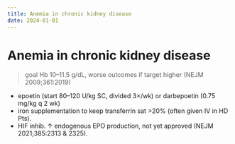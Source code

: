 ```yaml
---
title: Anemia in chronic kidney disease
date: 2024-01-01
---
```

# Anemia in chronic kidney disease

> goal Hb 10–11.5 g/dL, worse outcomes if target higher (NEJM 2009;361:2019)
* epoetin (start 80–120 U/kg SC, divided 3×/wk) or darbepoetin (0.75 mg/kg q 2 wk)
* iron supplementation to keep transferrin sat >20% (often given IV in HD Pts).
* HIF inhib. ↑ endogenous EPO production, not yet approved (NEJM 2021;385:2313 & 2325).
